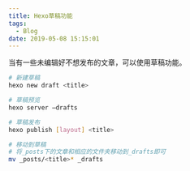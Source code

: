 ```yaml
---
title: Hexo草稿功能
tags:
  - Blog
date: 2019-05-08 15:15:01
---
```



当有一些未编辑好不想发布的文章，可以使用草稿功能。
<!--more-->

```bash
# 新建草稿
hexo new draft <title>

# 草稿预览
hexo server —drafts

# 草稿发布
hexo publish [layout] <title>

# 移动到草稿
# 将_posts下的文章和相应的文件夹移动到_drafts即可
mv _posts/<title>* _drafts 
```

